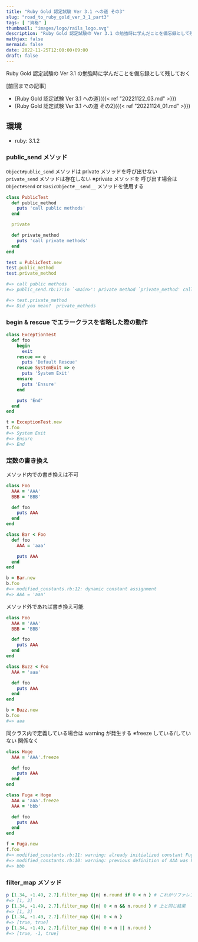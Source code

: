 ```yaml
---
title: "Ruby Gold 認定試験 Ver 3.1 への道 その3"
slug: "road_to_ruby_gold_ver_3_1_part3"
tags: [ "資格" ]
thumbnail: "images/logo/rails_logo.svg"
description: "Ruby Gold 認定試験の Ver 3.1 の勉強時に学んだことを備忘録として残しておく"
mathjax: false
mermaid: false
date: 2022-11-25T12:00:00+09:00
draft: false
---
```


Ruby Gold 認定試験の Ver 3.1 の勉強時に学んだことを備忘録として残しておく

[前回までの記事]

* [Ruby Gold 認定試験 Ver 3.1 への道]({{< ref "20221122_03.md" >}})
* [Ruby Gold 認定試験 Ver 3.1 への道 その2]({{< ref "20221124_01.md" >}})

## 環境

* ruby: 3.1.2

### public_send メソッド

`Object#public_send` メソッドは private メソッドを呼び出せない  
`private_send` メソッドは存在しない ※private メソッドを 
呼び出す場合は `Object#send` or `BasicObject#__send__` メソッドを使用する

```rb
class PublicTest
  def public_method
    puts 'call public methods'
  end

  private

  def private_method
    puts 'call private methods'
  end
end

test = PublicTest.new
test.public_method
test.private_method

#=> call public methods
#=> public_send.rb:17:in `<main>': private method `private_method' called for #<PublicTest:0x00000001046769e8> (NoMethodError)

#=> test.private_method
#=> Did you mean?  private_methods
```

### begin & rescue でエラークラスを省略した際の動作

```rb
class ExceptionTest
  def foo
    begin
      exit
    rescue => e
      puts 'Default Rescue'
    rescue SystemExit => e
      puts 'System Exit'
    ensure
      puts 'Ensure'
    end

    puts 'End'
  end
end

t = ExceptionTest.new
t.foo
#=> System Exit
#=> Ensure
#=> End
```

### 定数の書き換え

メソッド内での書き換えは不可

```rb
class Foo
  AAA = 'AAA'
  BBB = 'BBB'

  def foo
    puts AAA
  end
end

class Bar < Foo
  def foo
    AAA = 'aaa'

    puts AAA
  end
end

b = Bar.new
b.foo
#=> modified_constants.rb:12: dynamic constant assignment
#=> AAA = 'aaa'
```

メソッド外であれば書き換え可能

```rb
class Foo
  AAA = 'AAA'
  BBB = 'BBB'

  def foo
    puts AAA
  end
end

class Buzz < Foo
  AAA = 'aaa'

  def foo
    puts AAA
  end
end

b = Buzz.new
b.foo
#=> aaa
```

同クラス内で定義している場合は warning が発生する ※freeze している/していない 関係なく

```rb:modified_constants.rb
class Hoge
  AAA = 'AAA'.freeze

  def foo
    puts AAA
  end
end

class Fuga < Hoge
  AAA = 'aaa'.freeze
  AAA = 'bbb'

  def foo
    puts AAA
  end
end

f = Fuga.new
f.foo
#=> modified_constants.rb:11: warning: already initialized constant Fuga::AAA
#=> modified_constants.rb:10: warning: previous definition of AAA was here
#=> bbb
```

### filter_map メソッド

```rb
p [1.34, -1.49, 2.7].filter_map {|n| n.round if 0 < n } # これがリファレンスにも乗っているパターン
#=> [1, 3]
p [1.34, -1.49, 2.7].filter_map {|n| 0 < n && n.round } # 上と同じ結果
#=> [1, 3]
p [1.34, -1.49, 2.7].filter_map {|n| 0 < n }
#=> [true, true]
p [1.34, -1.49, 2.7].filter_map {|n| 0 < n || n.round }
#=> [true, -1, true]
```
